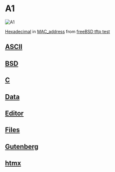 # A1
![A1](https://cdsassets.apple.com/live/SZLF0YNV/images/sp/111912_mac-mini-2018.jpeg)


[Hexadecimal](https://en.wikipedia.org/wiki/Hexadecimal) in [MAC_address](https://en.wikipedia.org/wiki/MAC_address) from [freeBSD tftp test](https://www.youtube.com/watch?v=yU16qpnj5jo)

## [ASCII](https://en.wikipedia.org/wiki/ASCII)
## [BSD](https://en.wikipedia.org/wiki/Berkeley_Software_Distribution)
## [C](https://en.wikipedia.org/wiki/The_C_Programming_Language)
## [Data](https://en.wikipedia.org/wiki/Data)
## [Editor](https://en.wikipedia.org/wiki/Text_editor)
## [Files](https://en.wikipedia.org/wiki/Computer_file)
## [Gutenberg](https://github.com/5eed1ab/Gutenberg)
## [htmx](https://htmx.org)
